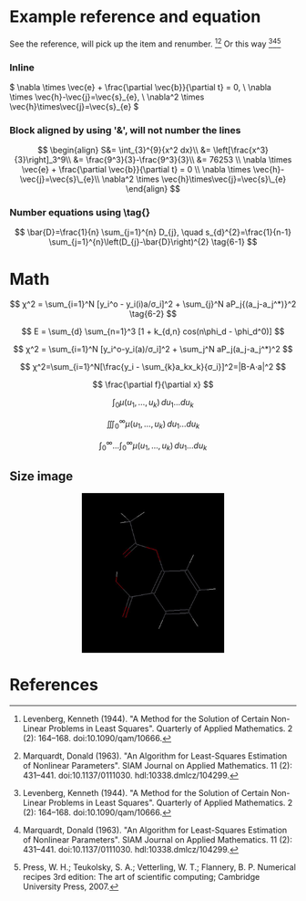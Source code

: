 # Example  reference and equation 

See the reference, will pick up the item and renumber. [^1][^2]
Or this way [^1][^2][^3]

### Inline
$
\nabla \times \vec{e} + \frac{\partial \vec{b}}{\partial t} = 0, \\
\nabla \times \vec{h}-\vec{j}=\vec{s}\_{e}, \\
\nabla^2 \times \vec{h}\times\vec{j}=\vec{s}\_{e}
$

### Block aligned by using '&', will not number the lines
$$
\begin{align} 
S&= \int_{3}^{9}{x^2 dx}\\ 
&= \left[\frac{x^3}{3}\right]_3^9\\ 
&= \frac{9^3}{3}-\frac{9^3}{3}\\ 
&= 76253 \\
\nabla \times \vec{e} + \frac{\partial \vec{b}}{\partial t} = 0 \\
\nabla \times \vec{h}-\vec{j}=\vec{s}\_{e}\\
\nabla^2 \times \vec{h}\times\vec{j}=\vec{s}\_{e}
\end{align}
$$

### Number equations using \tag{}
$$
\bar{D}=\frac{1}{n} \sum_{j=1}^{n} D_{j}, \quad s_{d}^{2}=\frac{1}{n-1} \sum_{j=1}^{n}\left(D_{j}-\bar{D}\right)^{2}        \tag{6-1}
$$


# Math

$$
χ^2 = \sum_{i=1}^N [y_i^o - y_i(i)a/σ_i]^2 + \sum_{j}^N aP_j{(a_j-a_j^*)}^2         \tag{6-2}					
$$  		

$$
E = \sum_{d} \sum_{n=1}^3 [1 + k_{d,n} cos(n\phi_d - \phi_d^0)]
$$

$$
χ^2 = \sum_{i=1}^N [y_i^o-y_i(a)/σ_i]^2 + \sum_j^N aP_j(a_j-a_j^*)^2					
$$

$$
χ^2=\sum_{i=1}^N[\frac{y_i - \sum_{k}a_kx_k}{σ_i}]^2=|B-A⋅a|^2	  
$$

$$
\frac{\partial f}{\partial x}
$$

$$
\int_0 \mu(u_1,\dots,u_k) \,du_1 \dots du_k
$$

$$
\iiint_0^\infty \mu(u_1,\dots,u_k) \,du_1 \dots du_k
$$

$$
\int_0^\infty ...\int_0^\infty\mu(u_1,\dots,u_k) \,du_1 \dots du_k
$$

## Size image
<img src="./Tutorials/Project/aspirin.png" 
    alt="alt text" 
    width="250" height="280"
    style="display: block; margin: 0 auto"/>


# References
[^1]: Levenberg, Kenneth (1944). "A Method for the Solution of Certain Non-Linear Problems in Least Squares". Quarterly of Applied Mathematics. 2 (2): 164–168. doi:10.1090/qam/10666.
[^2]: Marquardt, Donald (1963). "An Algorithm for Least-Squares Estimation of Nonlinear Parameters". SIAM Journal on Applied Mathematics. 11 (2): 431–441. doi:10.1137/0111030. hdl:10338.dmlcz/104299.
[^3]: Press, W. H.; Teukolsky, S. A.; Vetterling, W. T.; Flannery, B. P. Numerical recipes 3rd edition: The art of scientific computing; Cambridge University Press, 2007.